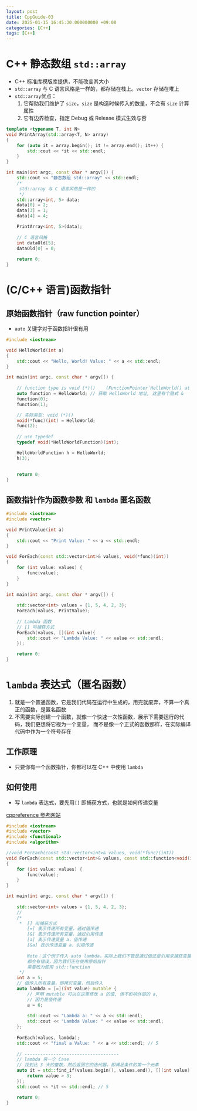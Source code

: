 ```yaml
---
layout: post
title: CppGuide-03
date: 2025-01-15 16:45:30.000000000 +09:00
categories: [C++]
tags: [C++]
---
```



# C++ 静态数组 `std::array`
* C++ 标准库模版库提供，不能改变其大小
* `std::array` 与 C 语言风格是一样的，都存储在栈上。`vector` 存储在堆上
* `std::array`优点：
  1. 它帮助我们维护了 `size`，`size` 是构造时候传入的数量，不会有 `size` 计算属性
  2. 它有边界检查，指定 Debug 或 Release 模式生效与否


```c++
template <typename T, int N>
void PrintArray(std::array<T, N> array)
{
    for (auto it = array.begin(); it != array.end(); it++) {
        std::cout << *it << std::endl;
    }
}

int main(int argc, const char * argv[]) {        
    std::cout << "静态数组 std::array" << std::endl;
    /*
     std::array 与 C 语言风格是一样的
     */
    std::array<int, 5> data;
    data[0] = 2;
    data[3] = 1;
    data[4] = 4;

    PrintArray<int, 5>(data);
    
    // C 语言风格
    int dataOld[5];
    dataOld[0] = 0;
    
    return 0;
}
```

# (C/C++ 语言)函数指针

## 原始函数指针（raw function pointer）

* `auto` 关键字对于函数指针很有用

```c++
#include <iostream>

void HelloWorld(int a)
{
    std::cout << "Hello, World! Value: " << a << std::endl;
}

int main(int argc, const char * argv[]) {
    
    // function type is void (*)()    (FunctionPointer`HelloWorld() at main.cpp:11)
    auto function = HelloWorld; // 获取 HelloWorld 地址, 这里有个隐式 &
    function(0);
    function(1);

    // 实际类型: void (*)()
    void(*func)(int) = HelloWorld;
    func(2);
    
    // use typedef
    typedef void(*HelloWorldFunction)(int);

    HelloWorldFunction h = HelloWorld;
    h(3);
    
    
    return 0;
}
```

## 函数指针作为函数参数 和 `lambda` 匿名函数


```c++
#include <iostream>
#include <vector>

void PrintValue(int a)
{
    std::cout << "Print Value: " << a << std::endl;
}

void ForEach(const std::vector<int>& values, void(*func)(int))
{
    for (int value: values) {
        func(value);
    }
}

int main(int argc, const char * argv[]) {
    
    std::vector<int> values = {1, 5, 4, 2, 3};
    ForEach(values, PrintValue);
    
    // Lambda 函数
    // [] 叫捕获方式
    ForEach(values, [](int value){
        std::cout << "Lambda Value: " << value << std::endl;
    });

    return 0;
}
```


# `lambda` 表达式（匿名函数）
1. 就是一个普通函数，它是我们代码在运行中生成的，用完就废弃，不算一个真正的函数，是匿名函数
2. 不需要实际创建一个函数，就像一个快速一次性函数，展示下需要运行的代码，我们更想将它视为一个变量，
而不是像一个正式的函数那样，在实际编译代码中作为一个符号存在

## 工作原理
* 只要你有一个函数指针，你都可以在 C++ 中使用 `lambda`

## 如何使用
* 写 `lambda` 表达式，要先用`[]` 即捕获方式，也就是如何传递变量

[cppreference 参考网站](https://en.cppreference.com/w/cpp/language/lambda)

```c++
#include <iostream>
#include <vector>
#include <functional>
#include <algorithm>

//void ForEach(const std::vector<int>& values, void(*func)(int))
void ForEach(const std::vector<int>& values, const std::function<void(int)>& func)
{
    for (int value: values) {
        func(value);
    }
}

int main(int argc, const char * argv[]) {
    
    std::vector<int> values = {1, 5, 4, 2, 3};
    //
    /*
     *  [] 叫捕获方式
        [=] 表示传递所有变量，通过值传递
        [&] 表示传递所有变量，通过引用传递
        [a] 表示传递变量 a，值传递
        [&a] 表示传递变量 a，引用传递
     
        Note：这个例子传入 auto lambda，实际上我们不管是通过值还是引用来捕获变量
        都会有错误，因为我们正在使用原始指针
        需要改为使用 std::function
     */
    int a = 5;
    // 值传入所有变量，即拷贝变量，然后传入
    auto lambda = [=](int value) mutable {
        // 声明 mutable 可以在这里修改 a 的值, 但不影响外部的 a, 
        // 因为是值传递
        a = 6; 
        
        std::cout << "Lambda a: " << a << std::endl;
        std::cout << "Lambda Value: " << value << std::endl;
    };
    
    ForEach(values, lambda);
    std::cout << "final a Value: " << a << std::endl; // 5
    
    // ------------------------------------
    // lambda 另一个 Case
    // 找到比 3 大的整数，然后返回它的迭代器，即满足条件的第一个元素
    auto it = std::find_if(values.begin(), values.end(), [](int value) {
        return value > 3;
    });
    std::cout << *it << std::endl; // 5

    return 0;
}
```
